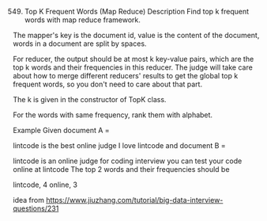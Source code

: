 549. Top K Frequent Words (Map Reduce)
Description
Find top k frequent words with map reduce framework.

The mapper's key is the document id, value is the content of the document, words in a document are split by spaces.

For reducer, the output should be at most k key-value pairs, which are the top k words and their frequencies in this reducer. The judge will take care about how to merge different reducers' results to get the global top k frequent words, so you don't need to care about that part.

The k is given in the constructor of TopK class.

For the words with same frequency, rank them with alphabet.

Example
Given document A =

lintcode is the best online judge
I love lintcode
and document B =

lintcode is an online judge for coding interview
you can test your code online at lintcode
The top 2 words and their frequencies should be

lintcode, 4
online, 3

idea from https://www.jiuzhang.com/tutorial/big-data-interview-questions/231
